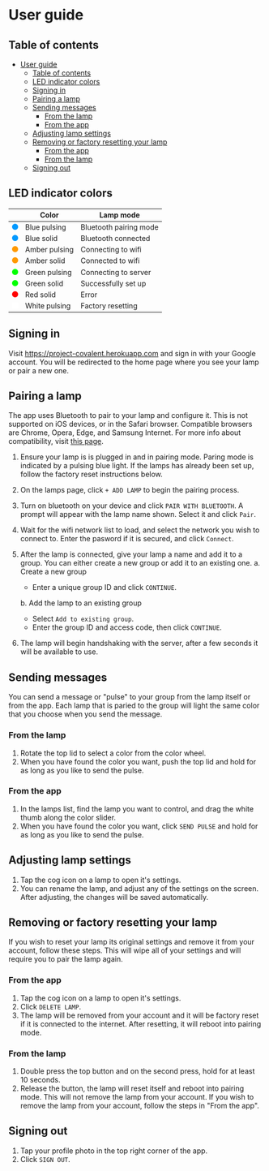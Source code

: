 # User guide

## Table of contents
- [User guide](#user-guide)
  - [Table of contents](#table-of-contents)
  - [LED indicator colors](#led-indicator-colors)
  - [Signing in](#signing-in)
  - [Pairing a lamp](#pairing-a-lamp)
  - [Sending messages](#sending-messages)
    - [From the lamp](#from-the-lamp)
    - [From the app](#from-the-app)
  - [Adjusting lamp settings](#adjusting-lamp-settings)
  - [Removing or factory resetting your lamp](#removing-or-factory-resetting-your-lamp)
    - [From the app](#from-the-app-1)
    - [From the lamp](#from-the-lamp-1)
  - [Signing out](#signing-out)

## LED indicator colors
|                                                        | Color                  | Lamp mode              |
|--------------------------------------------------------|------------------------|------------------------|
| <img src="indicators/dot-blue-pulse.svg" width='12'>   | Blue pulsing           | Bluetooth pairing mode |
| <img src="indicators/dot-blue.svg" width='12'>         | Blue solid             | Bluetooth connected    |
| <img src="indicators/dot-amber-pulse.svg" width='12'>  | Amber pulsing          | Connecting to wifi     |
| <img src="indicators/dot-amber.svg" width='12'>        | Amber solid            | Connected to wifi      |
| <img src="indicators/dot-green-pulse.svg" width='12'>  | Green pulsing          | Connecting to server   |
| <img src="indicators/dot-green.svg" width='12'>        | Green solid            | Successfully set up    |
| <img src="indicators/dot-red.svg" width='12'>          | Red solid              | Error                  |
| <img src="indicators/dot-white-pulse.svg" width='12'>  | White pulsing          | Factory resetting      |



## Signing in
Visit https://project-covalent.herokuapp.com and sign in with your Google account. You will be redirected to the home page where you see your lamp or pair a new one.

## Pairing a lamp
The app uses Bluetooth to pair to your lamp and configure it. This is not supported on iOS devices, or in the Safari browser. Compatible browsers are Chrome, Opera, Edge, and Samsung Internet. For more info about compatibility, visit [this page](https://developer.mozilla.org/en-US/docs/Web/API/Web_Bluetooth_API#browser_compatibility).

1. Ensure your lamp is is plugged in and in pairing mode. Paring mode is indicated by a pulsing blue light. If the lamps has already been set up, follow the factory reset instructions below.
2. On the lamps page, click `+ ADD LAMP` to begin the pairing process.
3. Turn on bluetooth on your device and click `PAIR WITH BLUETOOTH`. A prompt will appear with the lamp name shown. Select it and click `Pair`.
4. Wait for the wifi network list to load, and select the network you wish to connect to. Enter the pasword if it is secured, and click `Connect`.
5. After the lamp is connected, give your lamp a name and add it to a group. You can either create a new group or add it to an existing one.
    a. Create a new group
    -  Enter a unique group ID and click `CONTINUE`.
    
    b. Add the lamp to an existing group
    - Select `Add to existing group`.
    - Enter the group ID and access code, then click `CONTINUE`.
6. The lamp will begin handshaking with the server, after a few seconds it will be available to use.

## Sending messages
You can send a message or "pulse" to your group from the lamp itself or from the app. Each lamp that is paried to the group will light the same color that you choose when you send the message.

### From the lamp
1. Rotate the top lid to select a color from the color wheel.
2. When you have found the color you want, push the top lid and hold for as long as you like to send the pulse.

### From the app
1. In the lamps list, find the lamp you want to control, and drag the white thumb along the color slider.
2. When you have found the color you want, click `SEND PULSE` and hold for as long as you like to send the pulse.

## Adjusting lamp settings
1. Tap the cog icon on a lamp to open it's settings.
2. You can rename the lamp, and adjust any of the settings on the screen. After adjusting, the changes will be saved automatically.

## Removing or factory resetting your lamp
If you wish to reset your lamp its original settings and remove it from your account, follow these steps. This will wipe all of your settings and will require you to pair the lamp again.
### From the app
1. Tap the cog icon on a lamp to open it's settings.
2. Click `DELETE LAMP`.
3. The lamp will be removed from your account and it will be factory reset if it is connected to the internet. After resetting, it will reboot into pairing mode.

### From the lamp
1. Double press the top button and on the second press, hold for at least 10 seconds.
2. Release the button, the lamp will reset itself and reboot into pairing mode. This will not remove the lamp from your account. If you wish to remove the lamp from your account, follow the steps in "From the app".

## Signing out
1. Tap your profile photo in the top right corner of the app.
2. Click `SIGN OUT`.